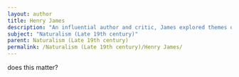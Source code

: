 ```yaml
---
layout: author
title: Henry James
description: "An influential author and critic, James explored themes of consciousness, perception, and the influence of environment on individuals in works that align with Naturalist ideas, particularly in his novels like 'The Portrait of a Lady'."
subject: "Naturalism (Late 19th century)"
parent: Naturalism (Late 19th century)
permalink: /Naturalism (Late 19th century)/Henry James/
---
```


does this matter?
